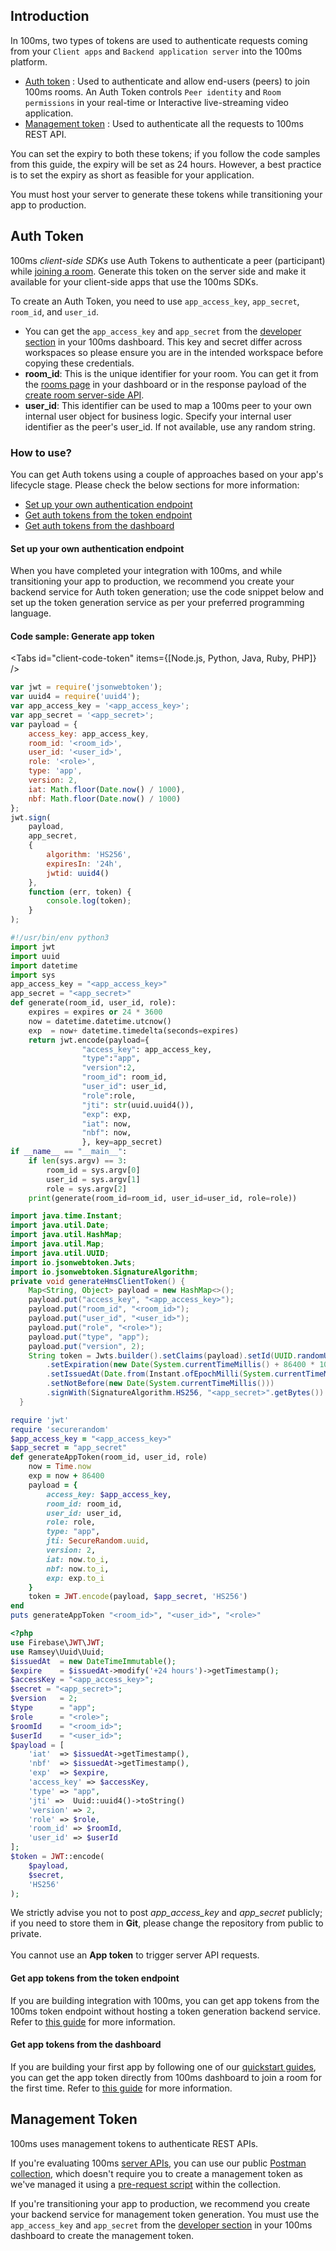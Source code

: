 ## Introduction

In 100ms, two types of tokens are used to authenticate requests coming from your `Client apps` and `Backend application server` into the 100ms platform.

-   [Auth token](#auth-token) : Used to authenticate and allow end-users (peers) to join 100ms rooms. An Auth Token controls `Peer identity` and `Room permissions` in your real-time or Interactive live-streaming video application.
-   [Management token](#management-token) : Used to authenticate all the requests to 100ms REST API.

You can set the expiry to both these tokens; if you follow the code samples from this guide, the expiry will be set as 24 hours. However, a best practice is to set the expiry as short as feasible for your application.

You must host your server to generate these tokens while transitioning your app to production.

## Auth Token

100ms _client-side SDKs_ use Auth Tokens to authenticate a peer (participant) while [joining a room](./../features/join). Generate this token on the server side and make it available for your client-side apps that use the 100ms SDKs.

To create an Auth Token, you need to use `app_access_key`, `app_secret`, `room_id`, and `user_id`.

-   You can get the `app_access_key` and `app_secret` from the [developer section](https://dashboard.100ms.live/developer) in your 100ms dashboard. This key and secret differ across workspaces so please ensure you are in the intended workspace before copying these credentials.
-   **room_id**: This is the unique identifier for your room. You can get it from the [rooms page](https://dashboard.100ms.live/rooms) in your dashboard or in the response payload of the [create room server-side API](/server-side/v2/Rooms/create-via-api).
-   **user_id**: This identifier can be used to map a 100ms peer to your own internal user object for business logic. Specify your internal user identifier as the peer's user_id. If not available, use any random string.

### How to use?

You can get Auth tokens using a couple of approaches based on your app's lifecycle stage. Please check the below sections for more information:

-   [Set up your own authentication endpoint](./../foundation/security-and-tokens#set-up-your-own-authentication-endpoint)
-   [Get auth tokens from the token endpoint](./../foundation/security-and-tokens#get-auth-tokens-from-the-token-endpoint)
-   [Get auth tokens from the dashboard](./../foundation/security-and-tokens#get-auth-tokens-from-the-dashboard)

#### Set up your own authentication endpoint

When you have completed your integration with 100ms, and while transitioning your app to production, we recommend you create your backend service for Auth token generation; use the code snippet below and set up the token generation service as per your preferred programming language.

#### Code sample: Generate app token

<Tabs id="client-code-token" items={[Node.js, Python, Java, Ruby, PHP]} />

<Tab id='client-code-token-0'>

```javascript
var jwt = require('jsonwebtoken');
var uuid4 = require('uuid4');
var app_access_key = '<app_access_key>';
var app_secret = '<app_secret>';
var payload = {
    access_key: app_access_key,
    room_id: '<room_id>',
    user_id: '<user_id>',
    role: '<role>',
    type: 'app',
    version: 2,
    iat: Math.floor(Date.now() / 1000),
    nbf: Math.floor(Date.now() / 1000)
};
jwt.sign(
    payload,
    app_secret,
    {
        algorithm: 'HS256',
        expiresIn: '24h',
        jwtid: uuid4()
    },
    function (err, token) {
        console.log(token);
    }
);
```

</Tab>

<Tab id='client-code-token-1'>

```python
#!/usr/bin/env python3
import jwt
import uuid
import datetime
import sys
app_access_key = "<app_access_key>"
app_secret = "<app_secret>"
def generate(room_id, user_id, role):
    expires = expires or 24 * 3600
    now = datetime.datetime.utcnow()
    exp  = now+ datetime.timedelta(seconds=expires)
    return jwt.encode(payload={
                "access_key": app_access_key,
                "type":"app",
                "version":2,
                "room_id": room_id,
                "user_id": user_id,
                "role":role,
                "jti": str(uuid.uuid4()),
                "exp": exp,
                "iat": now,
                "nbf": now,
                }, key=app_secret)
if __name__ == "__main__":
    if len(sys.argv) == 3:
        room_id = sys.argv[0]
        user_id = sys.argv[1]
        role = sys.argv[2]
    print(generate(room_id=room_id, user_id=user_id, role=role))
```

</Tab>

<Tab id='client-code-token-2'  >

```java
import java.time.Instant;
import java.util.Date;
import java.util.HashMap;
import java.util.Map;
import java.util.UUID;
import io.jsonwebtoken.Jwts;
import io.jsonwebtoken.SignatureAlgorithm;
private void generateHmsClientToken() {
    Map<String, Object> payload = new HashMap<>();
    payload.put("access_key", "<app_access_key>");
    payload.put("room_id", "<room_id>");
    payload.put("user_id", "<user_id>");
    payload.put("role", "<role>");
    payload.put("type", "app");
    payload.put("version", 2);
    String token = Jwts.builder().setClaims(payload).setId(UUID.randomUUID().toString())
        .setExpiration(new Date(System.currentTimeMillis() + 86400 * 1000))
        .setIssuedAt(Date.from(Instant.ofEpochMilli(System.currentTimeMillis() - 60000)))
        .setNotBefore(new Date(System.currentTimeMillis()))
        .signWith(SignatureAlgorithm.HS256, "<app_secret>".getBytes()).compact();
  }
```

</Tab>

<Tab id='client-code-token-3'  >

```ruby
require 'jwt'
require 'securerandom'
$app_access_key = "<app_access_key>"
$app_secret = "app_secret"
def generateAppToken(room_id, user_id, role)
    now = Time.now
    exp = now + 86400
    payload = {
        access_key: $app_access_key,
        room_id: room_id,
        user_id: user_id,
        role: role,
        type: "app",
        jti: SecureRandom.uuid,
        version: 2,
        iat: now.to_i,
        nbf: now.to_i,
        exp: exp.to_i
    }
    token = JWT.encode(payload, $app_secret, 'HS256')
end
puts generateAppToken "<room_id>", "<user_id>", "<role>"
```

</Tab>

<Tab id='client-code-token-4'>

```php
<?php
use Firebase\JWT\JWT;
use Ramsey\Uuid\Uuid;
$issuedAt  = new DateTimeImmutable();
$expire    = $issuedAt->modify('+24 hours')->getTimestamp();
$accessKey = "<app_access_key>";
$secret = "<app_secret>";
$version   = 2;
$type      = "app";
$role      = "<role>";
$roomId    = "<room_id>";
$userId    = "<user_id>";
$payload = [
    'iat'  => $issuedAt->getTimestamp(),
    'nbf'  => $issuedAt->getTimestamp(),
    'exp'  => $expire,
    'access_key' => $accessKey,
    'type' => "app",
    'jti' =>  Uuid::uuid4()->toString()
    'version' => 2,
    'role' => $role,
    'room_id' => $roomId,
    'user_id' => $userId
];
$token = JWT::encode(
    $payload,
    $secret,
    'HS256'
);
```

</Tab>

<Note type="warning">
    We strictly advise you not to post <i>app_access_key</i> and <i>app_secret</i> publicly; if you
    need to store them in <strong>Git</strong>, please change the repository from public to private.
    <br />
    <br /> You cannot use an <strong>App token</strong> to trigger server API requests.
</Note>

#### Get app tokens from the token endpoint

If you are building integration with 100ms, you can get app tokens from the 100ms token endpoint without hosting a token generation backend service. Refer to [this guide](./../guides/token-endpoint#get-an-app-token-using-token-endpoint) for more information.

#### Get app tokens from the dashboard

If you are building your first app by following one of our [quickstart guides](/javascript/v2/guides/javascript-quickstart), you can get the app token directly from 100ms dashboard to join a room for the first time. Refer to [this guide](/javascript/v2/guides/token#get-a-temporary-token-from-100ms-dashboard) for more information.

## Management Token

100ms uses management tokens to authenticate REST APIs.

If you're evaluating 100ms [server APIs](/server-side/v2/introduction/basics), you can use our public [Postman collection](/server-side/v2/introduction/postman-guide#fork-the-collection), which doesn't require you to create a management token as we've managed it using a [pre-request script](/server-side/v2/introduction/postman-guide#simplified-token-generation) within the collection.

If you're transitioning your app to production, we recommend you create your backend service for management token generation. You must use the `app_access_key` and `app_secret` from the [developer section](https://dashboard.100ms.live/developer) in your 100ms dashboard to create the management token.
